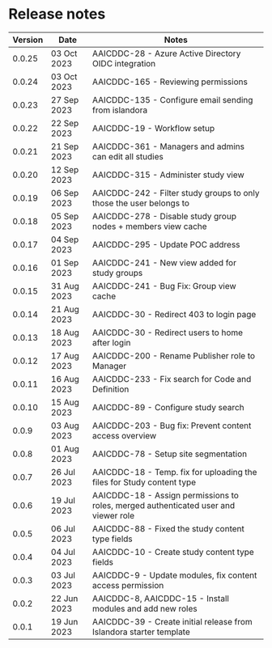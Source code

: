 # Release notes

| Version | Date        | Notes |
| ------- | ----------- | ----- |
| 0.0.25  | 03 Oct 2023 | AAICDDC-28 - Azure Active Directory OIDC integration |
| 0.0.24  | 03 Oct 2023 | AAICDDC-165 - Reviewing permissions |
| 0.0.23  | 27 Sep 2023 | AAICDDC-135 - Configure email sending from islandora |
| 0.0.22  | 22 Sep 2023 | AAICDDC-19 - Workflow setup |
| 0.0.21  | 21 Sep 2023 | AAICDDC-361 - Managers and admins can edit all studies |
| 0.0.20  | 12 Sep 2023 | AAICDDC-315 - Administer study view |
| 0.0.19  | 06 Sep 2023 | AAICDDC-242 - Filter study groups to only those the user belongs to |
| 0.0.18  | 05 Sep 2023 | AAICDDC-278 - Disable study group nodes + members view cache |
| 0.0.17  | 04 Sep 2023 | AAICDDC-295 - Update POC address |
| 0.0.16  | 01 Sep 2023 | AAICDDC-241 - New view added for study groups |
| 0.0.15  | 31 Aug 2023 | AAICDDC-241 - Bug Fix: Group view cache |
| 0.0.14  | 21 Aug 2023 | AAICDDC-30 - Redirect 403 to login page |
| 0.0.13  | 18 Aug 2023 | AAICDDC-30 - Redirect users to home after login |
| 0.0.12  | 17 Aug 2023 | AAICDDC-200 - Rename Publisher role to Manager |
| 0.0.11  | 16 Aug 2023 | AAICDDC-233 - Fix search for Code and Definition |
| 0.0.10  | 15 Aug 2023 | AAICDDC-89 - Configure study search |
| 0.0.9   | 03 Aug 2023 | AAICDDC-203 - Bug fix: Prevent content access overview |
| 0.0.8   | 01 Aug 2023 | AAICDDC-78 - Setup site segmentation |
| 0.0.7   | 26 Jul 2023 | AAICDDC-18 - Temp. fix for uploading the files for Study content type |
| 0.0.6   | 19 Jul 2023 | AAICDDC-18 - Assign permissions to roles, merged authenticated user and viewer role |
| 0.0.5   | 06 Jul 2023 | AAICDDC-88 - Fixed the study content type fields |
| 0.0.4   | 04 Jul 2023 | AAICDDC-10 - Create study content type fields |
| 0.0.3   | 03 Jul 2023 | AAICDDC-9 - Update modules, fix content access permission |
| 0.0.2   | 22 Jun 2023 | AAICDDC-8, AAICDDC-15 - Install modules and add new roles |
| 0.0.1   | 19 Jun 2023 | AAICDDC-39 - Create initial release from Islandora starter template |

